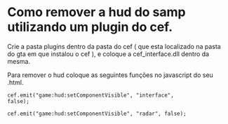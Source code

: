 # Como remover a hud do samp utilizando um plugin do cef.

Crie a pasta plugins dentro da pasta do cef ( que esta localizado na pasta do gta em que instalou o cef ), e coloque a cef_interface.dll dentro da mesma.

Para remover o hud coloque as seguintes funções no javascript do seu .html.

<code>cef.emit("game:hud:setComponentVisible", "interface", false);</code>
<p>
<code>cef.emit("game:hud:setComponentVisible", "radar", false);</code>
